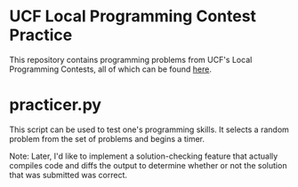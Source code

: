 # UCF Local Programming Contest Practice

This repository contains programming problems from UCF's Local Programming Contests, all of which can be found [here](http://lpc.ucfprogrammingteam.org/index.php/past-contests/past-problem-sets).

# practicer.py
This script can be used to test one's programming skills. It selects a random problem from the set of problems and begins a timer.

Note: Later, I'd like to implement a solution-checking feature that actually compiles code and diffs the output to determine whether or not the solution that was submitted was correct.
